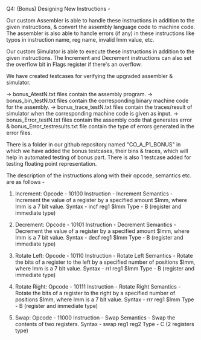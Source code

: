 
Q4: (Bonus) Designing New Instructions -

Our custom Assembler is able to handle these instructions in addition to the given 
instructions, & convert the assembly language code to machine code. The assembler is also 
able to handle errors (if any) in these instructions like typos in instruction name, 
reg name, invalid Imm value, etc.

Our custom Simulator is able to execute these instructions in addition to the given 
instructions. The Increment and Decrement instructions can also set the overflow bit in
Flags register if there's an overflow.

We have created testcases for verifying the upgraded assembler & simulator.

-> bonus_AtestN.txt files contain the assembly program.
-> bonus_bin_testN.txt files contain the corresponding binary machine code for the assembly.
-> bonus_trace_testN.txt files contain the traces/result of simulator when the corresponding
   machine code is given as input.
-> bonus_Error_testN.txt files contain the assembly code that generates error & 
   bonus_Error_testresults.txt file contain the type of errors generated in the error files.

There is a folder in our github repository named "CO_A_P1_BONUS" in which we have added
the bonus testcases, their bins & traces, which will help in automated testing of bonus part.
There is also 1 testcase added for testing floating point representation.

The description of the instructions along with their opcode, semantics etc. are as follows -

1. Increment: 
Opcode - 10100
Instruction - Increment
Semantics - Increment the value of a register by a specified amount $Imm, where Imm is a 
7 bit value.
Syntax - incf reg1 $Imm
Type - B (register and immediate type)

2. Decrement:
Opcode - 10101
Instruction - Decrement
Semantics - Decrement the value of a register by a specified amount $Imm, where Imm is a 
7 bit value.
Syntax - decf reg1 $Imm
Type - B (register and immediate type)

3. Rotate Left: 
Opcode - 10110
Instruction - Rotate Left
Semantics - Rotate the bits of a register to the left by a specified number of positions 
$Imm, where Imm is a 7 bit value.
Syntax - rrl reg1 $Imm
Type - B (register and immediate type)

4. Rotate Right: 
Opcode - 10111
Instruction - Rotate Right
Semantics - Rotate the bits of a register to the right by a specified number of positions 
$Imm, where Imm is a 7 bit value.
Syntax - rrr reg1 $Imm
Type - B (register and immediate type)

5. Swap: 
Opcode - 11000
Instruction - Swap
Semantics - Swap the contents of two registers.
Syntax - swap reg1 reg2
Type - C (2 registers type)

